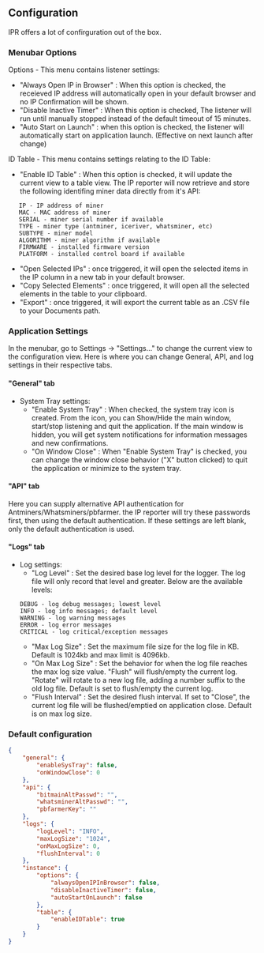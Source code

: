 ## Configuration
IPR offers a lot of confirguration out of the box.

### Menubar Options
Options - This menu contains listener settings:
   - "Always Open IP in Browser" : When this option is checked, the receieved IP address will automatically open in your default browser and no IP Confirmation will be shown.
   - "Disable Inactive Timer" : When this option is checked, The listener will run until manually stopped instead of the default timeout of 15 minutes.
   - "Auto Start on Launch" : when this option is checked, the listener will automatically start on application launch. (Effective on next launch after change)

ID Table - This menu contains settings relating to the ID Table:
   - "Enable ID Table" : When this option is checked, it will update the current view to a table view. The IP reporter will now retrieve and store the following identifing miner data directly from it's API:
   ```
      IP - IP address of miner
      MAC - MAC address of miner
      SERIAL - miner serial number if available
      TYPE - miner type (antminer, iceriver, whatsminer, etc)
      SUBTYPE - miner model
      ALGORITHM - miner algorithm if available
      FIRMWARE - installed firmware version
      PLATFORM - installed control board if available
   ```
   - "Open Selected IPs" : once triggered, it will open the selected items in the IP column in a new tab in your default browser.
   - "Copy Selected Elements" : once triggered, it will open all the selected elements in the table to your clipboard.
   - "Export" : once triggered, it will export the current table as an .CSV file to your Documents path.

### Application Settings
In the menubar, go to Settings -> "Settings..." to change the current view to the configuration view. Here is where you can change General, API, and log settings in their respective tabs.
   #### "General" tab
   - System Tray settings:
      - "Enable System Tray" : When checked, the system tray icon is created. From the icon, you can Show/Hide the main window, start/stop listening and quit the application. If the main window is hidden, you will get system notifications for information messages and new confirmations.
      - "On Window Close" : When "Enable System Tray" is checked, you can change the window close behavior ("X" button clicked) to quit the application or minimize to the system tray.
   #### "API" tab
   Here you can supply alternative API authentication for Antminers/Whatsminers/pbfarmer. the IP reporter will try these passwords first, then using the default authentication. If these settings are left blank, only the default authentication is used.
   #### "Logs" tab
   - Log settings:
     - "Log Level" : Set the desired base log level for the logger. The log file will only record that level and greater. Below are the available levels:
     ```
     DEBUG - log debug messages; lowest level
     INFO - log info messages; default level
     WARNING - log warning messages
     ERROR - log error messages
     CRITICAL - log critical/exception messages
     ```
     - "Max Log Size" : Set the maximum file size for the log file in KB. Default is 1024kb and max limit is 4096kb.
     - "On Max Log Size" : Set the behavior for when the log file reaches the max log size value. "Flush" will flush/empty the current log. "Rotate" will rotate to a new log file, adding a number suffix to the old log file. Default is set to flush/empty the current log.
     - "Flush Interval" : Set the desired flush interval. If set to "Close", the current log file will be flushed/emptied on application close. Default is on max log size.


### Default configuration
```json
{
    "general": {
        "enableSysTray": false,
        "onWindowClose": 0
    },
    "api": {
        "bitmainAltPasswd": "",
        "whatsminerAltPasswd": "",
        "pbfarmerKey": ""
    },
    "logs": {
        "logLevel": "INFO",
        "maxLogSize": "1024",
        "onMaxLogSize": 0,
        "flushInterval": 0
    },
    "instance": {
        "options": {
            "alwaysOpenIPInBrowser": false,
            "disableInactiveTimer": false,
            "autoStartOnLaunch": false
        },
        "table": {
            "enableIDTable": true
        }
    }
}
```